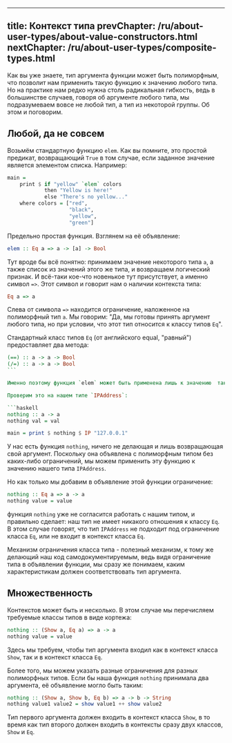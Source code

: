 ----
title: Контекст типа
prevChapter: /ru/about-user-types/about-value-constructors.html
nextChapter: /ru/about-user-types/composite-types.html
----

Как вы уже знаете, тип аргумента функции может быть полиморфным, что позволит нам применить такую функцию к значению любого типа. Но на практике нам редко нужна столь радикальная гибкость, ведь в большинстве случаев, говоря об аргументе любого типа, мы подразумеваем вовсе не любой тип, а тип из некоторой группы. Об этом и поговорим.

## Любой, да не совсем

Возьмём стандартную функцию `elem`. Как вы помните, это простой предикат, возвращающий `True` в том случае, если заданное значение является элементом списка. Например:

```haskell
main =
    print $ if "yellow" `elem` colors
            then "Yellow is here!"
            else "There's no yellow..."
    where colors = ["red",
                    "black",
                    "yellow",
                    "green"]
```

Предельно простая функция. Взглянем на её объявление:

```haskell
elem :: Eq a => a -> [a] -> Bool
```

Тут вроде бы всё понятно: принимаем значение некоторого типа `a`, а также список из значений этого же типа, и возвращаем логический признак. И всё-таки кое-что новенькое тут присутствует, а именно символ `=>`. Этот символ и говорит нам о наличии контекста типа:

```haskell
Eq a => a
```

Слева от символа `=>` находится ограничение, наложенное на полиморфный тип `a`. Мы говорим: "Да, мы готовы принять аргумент любого типа, но при условии, что этот тип относится к классу типов `Eq`".

Стандартный класс типов `Eq` (от английского equal, "равный") предоставляет два метода:

```haskell
(==) :: a -> a -> Bool
(/=) :: a -> a -> Bool
``` 

Именно поэтому функция `elem` может быть применена лишь к значению  такого типа, который предоставляет свои реализации методов "равно" `==` и "не равно" `/=`. Оно и понятно: далеко не для всех типов операция проверки на равенство имеет смысл.

Проверим это на нашем типе `IPAddress`:

```haskell
nothing :: a -> a
nothing val = val

main = print $ nothing $ IP "127.0.0.1"
```

У нас есть функция `nothing`, ничего не делающая и лишь возвращающая свой аргумент. Поскольку она объявлена с полиморфным типом без каких-либо ограничений, мы можем применить эту функцию к значению нашего типа `IPAddress`.

Но как только мы добавим в объявление этой функции ограничение:

```haskell
nothing :: Eq a => a -> a
nothing value = value
```

функция `nothing` уже не согласится работать с нашим типом, и правильно сделает: наш тип не имеет никакого отношения к классу `Eq`. В этом случае говорят, что тип `IPAddress` не подходит под ограничение класса `Eq`, или не входит в контекст класса `Eq`.

Механизм ограничения класса типа - полезный механизм, к тому же делающий наш код самодокументируемым, ведь видя ограничение типа в объявлении функции, мы сразу же понимаем, каким характеристикам должен соответствовать тип аргумента.

## Множественность

Контекстов может быть и несколько. В этом случае мы перечисляем требуемые классы типов в виде кортежа:

```haskell
nothing :: (Show a, Eq a) => a -> a
nothing value = value
```

Здесь мы требуем, чтобы тип аргумента входил как в контекст класса `Show`, так и в контекст класса `Eq`.

Более того, мы можем указать разные ограничения для разных полиморфных типов. Если бы наша функция `nothing` принимала два аргумента, её объявление могло быть таким:

```haskell
nothing :: (Show a, Show b, Eq b) => a -> b -> String
nothing value1 value2 = show value1 ++ show value2
```

Тип первого аргумента должен входить в контекст класса `Show`, в то время как тип второго должен входить в контексты сразу двух классов, `Show` и `Eq`.

